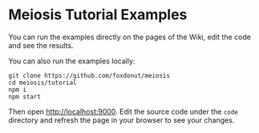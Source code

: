# Meiosis Tutorial Examples

You can run the examples directly on the pages of the Wiki, edit the code and see the results.

You can also run the examples locally:

```
git clone https://github.com/foxdonut/meiosis
cd meiosis/tutorial
npm i
npm start
```

Then open [http://localhost:9000](http://localhost:9000). Edit the source code under the `code`
directory and refresh the page in your browser to see your changes.
